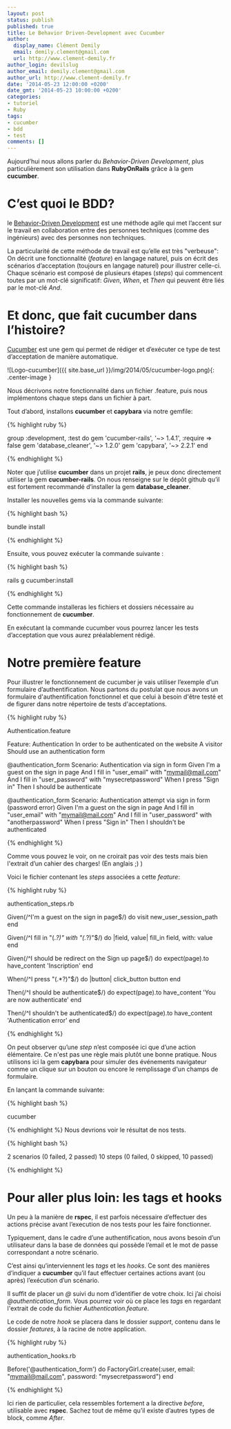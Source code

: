 ```yaml
---
layout: post
status: publish
published: true
title: Le Behavior Driven-Development avec Cucumber
author:
  display_name: Clément Demily
  email: demily.clement@gmail.com
  url: http://www.clement-demily.fr
author_login: devilslug
author_email: demily.clement@gmail.com
author_url: http://www.clement-demily.fr
date: '2014-05-23 12:00:00 +0200'
date_gmt: '2014-05-23 10:00:00 +0200'
categories:
- tutoriel
- Ruby
tags:
- cucumber
- bdd
- test
comments: []
---
```


Aujourd’hui nous allons parler du *Behavior-Driven Development*, plus particulièrement son utilisation dans **RubyOnRails** grâce à la gem **cucumber**.

C’est quoi le BDD?
========

le [Behavior-Driven Development](http://www.wikiwand.com/fr/Behavior_Driven_Development) est une méthode agile qui met l’accent sur le travail en collaboration entre des personnes techniques (comme des ingénieurs) avec des personnes non techniques.

La particularité de cette méthode de travail est qu’elle est très "verbeuse": On décrit une fonctionnalité (*feature*) en langage naturel, puis on écrit des scénarios d’acceptation (toujours en langage naturel) pour illustrer celle-ci. Chaque scénario est composé de plusieurs étapes (*steps*) qui commencent toutes par un mot-clé significatif: *Given*, *When*, et *Then* qui peuvent être liés par le mot-clé *And*.

Et donc, que fait cucumber dans l’histoire?
==================

[Cucumber](http://cukes.info/) est une gem qui permet de rédiger et d’exécuter ce type de test d’acceptation de manière automatique.

![Logo-cucumber]({{ site.base_url }}/img/2014/05/cucumber-logo.png){: .center-image }

Nous décrivons notre fonctionnalité dans un fichier .feature, puis nous implémentons chaque steps dans un fichier à part.

Tout d’abord, installons **cucumber** et **capybara** via notre gemfile:

{% highlight ruby %}

group :development, :test do
  gem 'cucumber-rails', '~> 1.4.1', :require => false
  gem 'database_cleaner', '~> 1.2.0'
  gem 'capybara', '~> 2.2.1'
end

{% endhighlight %}

Noter que j’utilise **cucumber** dans un projet **rails**, je peux donc directement utiliser la gem **cucumber-rails**. On nous renseigne sur le dépôt github qu’il est fortement recommandé d’installer la gem **database\_cleaner**.

Installer les nouvelles gems via la commande suivante:

{% highlight bash %}

bundle install

{% endhighlight %}

Ensuite, vous pouvez exécuter la commande suivante :

{% highlight bash %}

rails g cucumber:install

{% endhighlight %}

Cette commande installeras les fichiers et dossiers nécessaire au fonctionnement de **cucumber**.

En exécutant la commande cucumber vous pourrez lancer les tests d’acceptation que vous aurez préalablement rédigé.

Notre première feature
==========

Pour illustrer le fonctionnement de cucumber je vais utiliser l’exemple d’un formulaire d’authentification. 
Nous partons du postulat que nous avons un formulaire d'authentification fonctionnel et que celui à besoin d'être testé et de figurer dans notre répertoire de tests d'acceptations.

{% highlight ruby %}

Authentication.feature

Feature: Authentication
  In order to be authenticated on the website
  A visitor
  Should use an authentication form

  @authentication_form
  Scenario: Authentication via sign in form
    Given I'm a guest on the sign in page
    And I fill in "user_email" with "mymail@mail.com"
    And I fill in "user_password" with "mysecretpassword"
    When I press "Sign in"
    Then I should be authenticate

  @authentication_form
  Scenario: Authentication attempt via sign in form (password error)
    Given I'm a guest on the sign in page
    And I fill in "user_email" with "mymail@mail.com"
    And I fill in "user_password" with "anotherpassword"
    When I press "Sign in"
    Then I shouldn't be authenticated

{% endhighlight %}

Comme vous pouvez le voir, on ne croirait pas voir des tests mais bien l'extrait d’un cahier des charges! (En anglais ;) )

Voici le fichier contenant les *steps* associées a cette *feature*:

{% highlight ruby %}

authentication_steps.rb

Given(/^I'm a guest on the sign in page$/) do
  visit new_user_session_path
end

Given(/^I fill in "(.*?)" with "(.*?)"$/) do |field, value|
  fill_in field, with: value
end

Given(/^I should be redirect on the Sign up page$/) do
  expect(page).to have_content 'Inscription'
end

When(/^I press "(.*?)"$/) do |button|
  click_button button
end

Then(/^I should be authenticate$/) do
  expect(page).to have_content 'You are now authenticate'
end

Then(/^I shouldn't be authenticated$/) do
  expect(page).to have_content 'Authentication error'
end

{% endhighlight %}

On peut observer qu’une *step* n’est composée ici que d’une action élémentaire. Ce n'est pas une règle mais plutôt une bonne pratique. Nous utilisons ici la gem **capybara** pour simuler des événements navigateur comme un clique sur un bouton ou encore le remplissage d'un champs de formulaire.

En lançant la commande suivante:

{% highlight bash %}

cucumber 

{% endhighlight %}
Nous devrions voir le résultat de nos tests.


{% highlight bash %}

2 scenarios (0 failed, 2 passed)
10 steps (0 failed, 0 skipped, 10 passed)

{% endhighlight %}

Pour aller plus loin: les tags et hooks
================

Un peu à la manière de **rspec**, il est parfois nécessaire d’effectuer des actions précise avant l’execution de nos tests pour les faire fonctionner.

Typiquement, dans le cadre d’une authentification, nous avons besoin d’un utilisateur dans la base de données qui possède l’email et le mot de passe correspondant a notre scénario.

C’est ainsi qu’interviennent les *tags* et les *hooks*. Ce sont des manières d’indiquer a **cucumber** qu’il faut effectuer certaines actions avant (ou après) l’exécution d’un scénario.

Il suffit de placer un *@* suivi du nom d’identifier de votre choix. Ici j’ai choisi *@authentication_form*.
Vous pourrez voir où ce place les *tags* en regardant l'extrait de code du fichier *Authentication.feature*.

Le code de notre *hook* se placera dans le dossier *support*, contenu dans le dossier *features*, à la racine de notre application.

{% highlight ruby %}

authentication_hooks.rb

Before('@authentication_form') do
  FactoryGirl.create(:user, email: "mymail@mail.com", password: "mysecretpassword")
end

{% endhighlight %}

Ici rien de particulier, cela ressembles fortement a la directive *before*, utilisable avec **rspec**. Sachez tout de même qu’il existe d’autres types de block, comme *After*.
